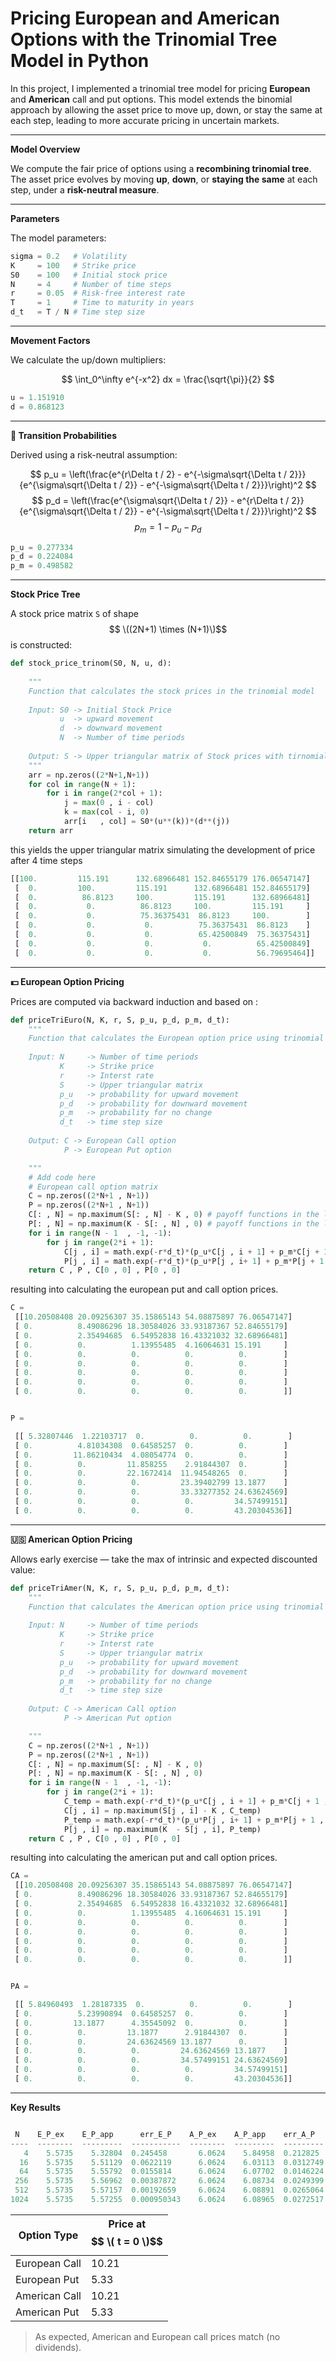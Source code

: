 
**Pricing European and American Options with the Trinomial Tree Model in Python**
=================================================================================

In this project, I implemented a trinomial tree model for pricing **European** and **American** call and put options. This model extends the binomial approach by allowing the asset price to move up, down, or stay the same at each step, leading to more accurate pricing in uncertain markets.


---


**Model Overview**

We compute the fair price of options using a **recombining trinomial tree**. The asset price evolves by moving **up**, **down**, or **staying the same** at each step, under a **risk-neutral measure**.

---


**Parameters**

The model parameters:

```python
sigma = 0.2   # Volatility
K     = 100   # Strike price
S0    = 100   # Initial stock price
N     = 4     # Number of time steps
r     = 0.05  # Risk-free interest rate
T     = 1     # Time to maturity in years
d_t   = T / N # Time step size
```

---

**Movement Factors**

We calculate the up/down multipliers:

$$
\int_0^\infty e^{-x^2} dx = \frac{\sqrt{\pi}}{2}
$$


```python
u = 1.151910
d = 0.868123
```

---

**🎲 Transition Probabilities**

Derived using a risk-neutral assumption:

$$ 
p_u = \left(\frac{e^{r\Delta t / 2} - e^{-\sigma\sqrt{\Delta t / 2}}}{e^{\sigma\sqrt{\Delta t / 2}} - e^{-\sigma\sqrt{\Delta t / 2}}}\right)^2
$$ 
$$ 
p_d = \left(\frac{e^{\sigma\sqrt{\Delta t / 2}} - e^{r\Delta t / 2}}{e^{\sigma\sqrt{\Delta t / 2}} - e^{-\sigma\sqrt{\Delta t / 2}}}\right)^2
$$ 
$$ 
p_m = 1 - p_u - p_d
$$ 

```python
p_u = 0.277334
p_d = 0.224084
p_m = 0.498582
```

---

**Stock Price Tree**

A stock price matrix `S` of shape $$ \((2N+1) \times (N+1)\)$$  is constructed:

```python
def stock_price_trinom(S0, N, u, d):
    
    """
    Function that calculates the stock prices in the trinomial model
    
    Input: S0 -> Initial Stock Price
           u  -> upward movement
           d  -> downward movement
           N  -> Number of time periods
       
    Output: S -> Upper triangular matrix of Stock prices with tirnomial model
    """
    arr = np.zeros((2*N+1,N+1))
    for col in range(N + 1):
        for i in range(2*col + 1):
            j = max(0 , i - col)
            k = max(col - i, 0)
            arr[i   , col] = S0*(u**(k))*(d**(j))
    return arr    
```

this yields the upper triangular matrix simulating the development of price after 4 time steps

```python
[[100.         115.191      132.68966481 152.84655179 176.06547147]
 [  0.         100.         115.191      132.68966481 152.84655179]
 [  0.          86.8123     100.         115.191      132.68966481]
 [  0.           0.          86.8123     100.         115.191     ]
 [  0.           0.          75.36375431  86.8123     100.        ]
 [  0.           0.           0.          75.36375431  86.8123    ]
 [  0.           0.           0.          65.42500849  75.36375431]
 [  0.           0.           0.           0.          65.42500849]
 [  0.           0.           0.           0.          56.79695464]]
```

---

**💵 European Option Pricing**

Prices are computed via backward induction and based on :

```python
def priceTriEuro(N, K, r, S, p_u, p_d, p_m, d_t):
    """
    Function that calculates the European option price using trinomial model
    
    Input: N     -> Number of time periods
           K     -> Strike price
           r     -> Interst rate
           S     -> Upper triangular matrix
           p_u   -> probability for upward movement
           p_d   -> probability for downward movement
           p_m   -> probability for no change
           d_t   -> time step size
       
    Output: C -> European Call option 
            P -> European Put option 

    """
    # Add code here
    # European call option matrix
    C = np.zeros((2*N+1 , N+1))
    P = np.zeros((2*N+1 , N+1))
    C[: , N] = np.maximum(S[: , N] - K , 0) # payoff functions in the last step
    P[: , N] = np.maximum(K - S[: , N] , 0) # payoff functions in the last step
    for i in range(N - 1  , -1, -1):
        for j in range(2*i + 1):
            C[j , i] = math.exp(-r*d_t)*(p_u*C[j , i + 1] + p_m*C[j + 1 , i+1] + p_d*C[j+2 , i+ 1])
            P[j , i] = math.exp(-r*d_t)*(p_u*P[j , i+ 1] + p_m*P[j + 1 , i+ 1] + p_d*P[j+2 , i+ 1])
    return C , P , C[0 , 0] , P[0 , 0]
```

resulting into calculating the european put and call option prices.

```python
C = 
 [[10.20508408 20.09256307 35.15865143 54.08875897 76.06547147]
 [ 0.          8.49086296 18.30584026 33.93187367 52.84655179]
 [ 0.          2.35494685  6.54952838 16.43321032 32.68966481]
 [ 0.          0.          1.13955485  4.16064631 15.191     ]
 [ 0.          0.          0.          0.          0.        ]
 [ 0.          0.          0.          0.          0.        ]
 [ 0.          0.          0.          0.          0.        ]
 [ 0.          0.          0.          0.          0.        ]
 [ 0.          0.          0.          0.          0.        ]]


P = 

 [[ 5.32807446  1.22103717  0.          0.          0.        ]
 [ 0.          4.81034308  0.64585257  0.          0.        ]
 [ 0.         11.86210434  4.08054774  0.          0.        ]
 [ 0.          0.         11.858255    2.91844307  0.        ]
 [ 0.          0.         22.1672414  11.94548265  0.        ]
 [ 0.          0.          0.         23.39402799 13.1877    ]
 [ 0.          0.          0.         33.33277352 24.63624569]
 [ 0.          0.          0.          0.         34.57499151]
 [ 0.          0.          0.          0.         43.20304536]]
```

---

**🇺🇸 American Option Pricing**

Allows early exercise — take the max of intrinsic and expected discounted value:

```python
def priceTriAmer(N, K, r, S, p_u, p_d, p_m, d_t):
    """
    Function that calculates the American option price using trinomial model
    
    Input: N     -> Number of time periods
           K     -> Strike price
           r     -> Interst rate
           S     -> Upper triangular matrix
           p_u   -> probability for upward movement
           p_d   -> probability for downward movement
           p_m   -> probability for no change
           d_t   -> time step size
       
    Output: C -> American Call option 
            P -> American Put option 

    """
    C = np.zeros((2*N+1 , N+1))
    P = np.zeros((2*N+1 , N+1))
    C[: , N] = np.maximum(S[: , N] - K , 0)
    P[: , N] = np.maximum(K - S[: , N] , 0)
    for i in range(N - 1  , -1, -1):
        for j in range(2*i + 1):
            C_temp = math.exp(-r*d_t)*(p_u*C[j , i + 1] + p_m*C[j + 1 , i+1] + p_d*C[j+2 , i+ 1])
            C[j , i] = np.maximum(S[j , i] - K , C_temp)
            P_temp = math.exp(-r*d_t)*(p_u*P[j , i+ 1] + p_m*P[j + 1 , i+ 1] + p_d*P[j+2 , i+ 1])
            P[j , i] = np.maximum(K  - S[j , i], P_temp)
    return C , P , C[0 , 0] , P[0 , 0]
```

resulting into calculating the american put and call option prices.

```python
CA = 
 [[10.20508408 20.09256307 35.15865143 54.08875897 76.06547147]
 [ 0.          8.49086296 18.30584026 33.93187367 52.84655179]
 [ 0.          2.35494685  6.54952838 16.43321032 32.68966481]
 [ 0.          0.          1.13955485  4.16064631 15.191     ]
 [ 0.          0.          0.          0.          0.        ]
 [ 0.          0.          0.          0.          0.        ]
 [ 0.          0.          0.          0.          0.        ]
 [ 0.          0.          0.          0.          0.        ]
 [ 0.          0.          0.          0.          0.        ]]


PA = 

 [[ 5.84960493  1.28187335  0.          0.          0.        ]
 [ 0.          5.23990894  0.64585257  0.          0.        ]
 [ 0.         13.1877      4.35545092  0.          0.        ]
 [ 0.          0.         13.1877      2.91844307  0.        ]
 [ 0.          0.         24.63624569 13.1877      0.        ]
 [ 0.          0.          0.         24.63624569 13.1877    ]
 [ 0.          0.          0.         34.57499151 24.63624569]
 [ 0.          0.          0.          0.         34.57499151]
 [ 0.          0.          0.          0.         43.20304536]]
```

---

**Key Results**

```python

 N    E_P_ex    E_P_app      err_E_P    A_P_ex    A_P_app    err_A_P
----  --------  ---------  -----------  --------  ---------  ---------
   4    5.5735    5.32804  0.245458       6.0624    5.84958  0.212825
  16    5.5735    5.51129  0.0622119      6.0624    6.03113  0.0312749
  64    5.5735    5.55792  0.0155814      6.0624    6.07702  0.0146224
 256    5.5735    5.56962  0.00387872     6.0624    6.08734  0.0249399
 512    5.5735    5.57157  0.00192659     6.0624    6.08891  0.0265064
1024    5.5735    5.57255  0.000950343    6.0624    6.08965  0.0272517

```

| Option Type       | Price at $$ \( t = 0 \)$$ |
|-------------------|------------------------|
| European Call     | 10.21                  |
| European Put      | 5.33                   |
| American Call     | 10.21                  |
| American Put      | 5.33                   |

> As expected, American and European call prices match (no dividends).
